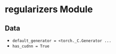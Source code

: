 
# regularizers Module


## Data
- `default_generator = <torch._C.Generator ...` 
- `has_cudnn = True` 
